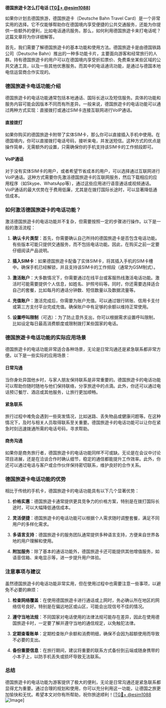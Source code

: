 **德国旅遊卡怎么打电话 [[TG💪+ @esim1088](https://t.me/s/esim1088)]**

如果你计划去德国旅游，德国旅遊卡（Deutsche Bahn Travel Card）是一个非常实用的选择。它不仅能够帮助你在德国境内享受便捷的公共交通服务，还能为你提供一些额外的便利，比如电话通讯服务。那么，如何利用德国旅遊卡来打电话呢？这篇文章将为你详细解答。

首先，我们需要了解德国旅遊卡的基本功能和使用方法。德国旅遊卡是由德国铁路公司（Deutsche Bahn）推出的一种多功能卡片，主要面向游客和经常旅行的人群。持有德国旅遊卡的用户可以在德国境内享受折扣票价、免费乘坐某些区域的公共交通工具，以及一些其他优惠服务。而其中的电话通讯功能，是通过与德国本地电信运营商合作实现的。

### 德国旅遊卡电话功能介绍

德国旅遊卡的电话功能通常包括本地通话、国际长途以及短信服务。具体的功能和服务内容可能会因版本不同而有所差异。一般来说，德国旅遊卡的电话功能可以通过两种方式实现：直接拨打或通过SIM卡连接互联网进行VoIP通话。

#### 直接拨打

如果你购买的德国旅遊卡附带了实体SIM卡，那么你可以直接插入手机中使用。在德国境内，你可以直接拨打电话号码，接听来电，并发送短信。这种方式的优点是操作简单，无需额外的设置，只需确保你的手机支持该SIM卡的工作频段即可。

#### VoIP通话

对于没有实体SIM卡的用户，或者希望节省成本的用户，可以选择通过互联网进行VoIP通话。这种方式需要你先激活德国旅遊卡的互联网服务，然后下载相应的应用程序（如Skype、WhatsApp等），通过这些应用进行语音通话或视频通话。VoIP通话的最大优势在于费用低廉，尤其是在拨打国际长途时，可以显著降低通信成本。

### 如何激活德国旅遊卡的电话功能？

激活德国旅遊卡的电话功能并不复杂，但需要按照一定的步骤进行操作。以下是一般的激活流程：

1. **确认卡片类型**：首先，你需要确认自己所持的德国旅遊卡是否包含电话功能。有些版本可能只提供交通服务，而不包括电话功能。因此，在购买之前一定要仔细阅读产品说明。

2. **插入SIM卡**：如果德国旅遊卡配备了实体SIM卡，将其插入手机的SIM卡槽中。确保手机已经解锁，并且支持该SIM卡的工作频段（通常为GSM制式）。

3. **激活账户**：大多数情况下，你需要通过在线平台或客服热线激活电话功能。激活时可能需要提供个人信息，如姓名、护照号码等。同时，你还需要选择适合自己的套餐，比如每月的通话分钟数、短信数量以及数据流量等。

4. **充值账户**：激活完成后，你需要为账户充值。可以通过银行转账、信用卡支付或第三方支付平台完成充值。确保账户中有足够的余额以维持正常使用。

5. **设置呼叫限制**（可选）：为了防止意外支出，你可以根据需求设置呼叫限制，比如设定每日最高消费额度或限制拨打某些国家的电话。

### 德国旅遊卡电话功能的实际应用场景

德国旅遊卡的电话功能非常适合各种场景，无论是日常沟通还是紧急联系都非常方便。以下是一些实际的应用场景：

#### 日常沟通

当你身处异国他乡时，与家人朋友保持联系是非常重要的。德国旅遊卡的电话功能可以帮助你随时随地与他们保持联络，分享旅途中的点滴。此外，你还可以通过电话预订餐厅、酒店或其他服务，让旅行更加顺畅。

#### 紧急联系

旅行过程中难免会遇到一些突发情况，比如迷路、丢失物品或健康问题等。在这种情况下，及时与相关人员取得联系至关重要。德国旅遊卡的电话功能可以让你在紧急时刻迅速拨通所需的电话号码，寻求帮助。

#### 商务沟通

如果你是商务旅行者，德国旅遊卡的电话功能同样不可或缺。无论是在会议中讨论项目进展，还是在洽谈合作时确认细节，稳定的通信都能提升工作效率。此外，你还可以通过电话与客户或合作伙伴保持密切联系，维护良好的合作关系。

### 德国旅遊卡电话功能的优势

相比于传统的手机卡，德国旅遊卡的电话功能具有以下几个显著优势：

1. **价格实惠**：德国旅遊卡通常提供更具竞争力的价格方案，特别是在拨打国际长途时，可以大幅降低通信成本。

2. **灵活便捷**：德国旅遊卡的电话功能可以根据个人需求随时调整套餐，满足不同用户的多样化需求。

3. **多语言支持**：德国旅遊卡的服务团队通常提供多种语言支持，方便来自世界各地的用户理解和使用。

4. **附加服务**：除了基本的通话功能外，德国旅遊卡还可能提供其他增值服务，如语音信箱、来电显示等，进一步提升用户体验。

### 注意事项与建议

虽然德国旅遊卡的电话功能非常实用，但在使用过程中也需要注意一些事项，以避免不必要的麻烦：

1. **检查网络覆盖**：在使用德国旅遊卡进行通话或上网时，务必确认所在地区的网络信号良好。特别是在偏远地区或山区，可能会出现信号不佳的情况。

2. **遵守当地法规**：不同国家对电话使用的法律法规可能存在差异，因此在使用德国旅遊卡时，一定要了解并遵守当地的通信规定，以免触犯法律。

3. **定期查看账单**：定期检查账户余额和消费明细，确保不会因为超额使用而导致不必要的支出。

4. **备份重要信息**：在旅行期间，建议将重要的联系方式备份到云端或随身携带的小本子上，以防手机丢失或损坏导致无法联系。

### 总结

德国旅遊卡的电话功能为游客提供了极大的便利，无论是日常沟通还是紧急联系都显得尤为重要。通过合理的规划和使用，你可以充分利用这一功能，让德国之旅更加愉快和无忧。希望本文对你有所帮助，祝你旅途顺利！[[TG💪+ @esim1088](https://t.me/s/esim1088) ![Image](https://i.postimg.cc/4NQfJmqS/Snipaste-2025-05-13-00-14-12.png)]